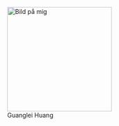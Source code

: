   <figure class="right center">      
<img  src="img/me/me.png" width="240" alt="Bild på mig"> 
    <figcaption> 
        Guanglei Huang
    </figcaption> 
    </figure>

